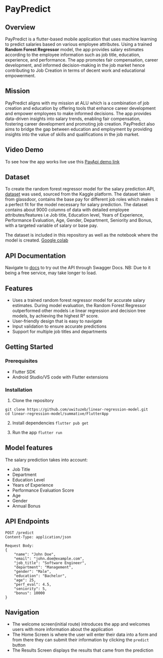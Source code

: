 # PayPredict

## Overview

PayPredict is a flutter-based mobile application that uses machine learning to predict salaries based on various employee attributes. Using a trained **Random Forest Regressor** model, the app provides salary estimates according to the employee information such as job title, education, experience, and performance. The app promotes fair compensation, career development, and informed decision-making in the job market hence contributing to Job Creation in terms of decent work and educational empowerment.

## Mission
PayPredict aligns with my mission at ALU which is a combination of job creation and education by offering tools that enhance career development and empower employees to make informed decisions. The app provides data-driven insights into salary trends, enabling fair compensation, fostering career development and promoting job creation. PayPredict also aims to bridge the gap between education and employment by providing insights into the value of skills and qualifications in the job market.

## Video Demo
To see how the app works live use this [PayApi demo link](https://www.youtube.com/watch?v=taqXp1NbmFE)

## Dataset

To create the random forest regressor model for the salary prediction API, [dataset](https://www.kaggle.com/datasets/nilimajauhari/glassdoor-analyze-gender-pay-gap) was used, sourced from the Kaggle platform. The dataset taken from glassdoor, contains the base pay for different job roles which makes it a perfect fit for the model necessary for salary prediction. The dataset contains about 9000 columns of data with detailed employee attributes/features i.e Job title, Education level, Years of Experience, Performance Evaluation, Age, Gender, Department, Seniority and Bonus, with a targeted variable of salary or base pay.

The dataset is included in this repository as well as the notebook where the model is created.
[Google colab](https://colab.research.google.com/drive/1VKI2AnDxjmTp6aaUqlwcOI5pb1xNjaOP?usp=sharing)

## API Documentation

Navigate to [docs](https://linear-regression-model-m7ix.onrender.com/docs) to try out the API through Swagger Docs. 
NB: Due to it being a free service, may take longer to load.

## Features

- Uses a trained random forest regressor model for accurate salary estimates. During model evaluation, the Random Forest Regressor outperformed other models i.e linear regression and decision tree models, by achieving the highest R² score.
- User-friendly design that is easy to navigate
- Input  validation to ensure accurate predictions
- Support for multiple job titles and departments

## Getting Started

### Prerequisites

- Flutter SDK
- Android Studio/VS code with Flutter extensions

### Installation

1. Clone the repository

```
git clone https://github.com/uwituzeb/linear-regression-model.git
cd linear-regression-model/summative/FlutterApp
```

2. Install dependencies
`flutter pub get`

3. Run the app
`flutter run`

## Model features

The salary prediction takes into account:

- Job Title
- Department
- Education Level
- Years of Experience
- Performance Evaluation Score
- Age
- Gender
- Annual Bonus

## API Endpoints

```
POST /predict
Content-Type: application/json

Request Body:
{
    "name": "John Doe",
    "email": "john.doe@example.com",
    "job_title": "Software Engineer",
    "department": "Management",
    "gender": "Male",
    "education": "Bachelor",
    "age": 25,
    "perf_eval": 4.5,
    "seniority": 5,
    "bonus": 10000
}
```


## Navigation

- The welcome screen(initial route) introduces the app and welcomes users with more information about the application
- The Home Screen is where the user will enter their data into a form and from there they can submit their information by clicking the `predict` button
- The Results Screen displays the results that came from the prediction

